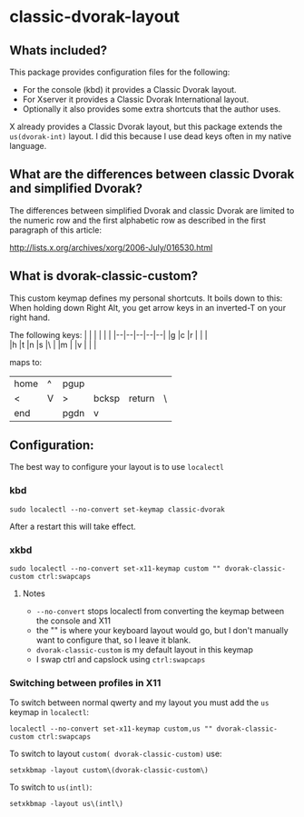 # classic-dvorak-layout

## Whats included?

This package provides configuration files for the following:

-   For the console (kbd) it provides a Classic Dvorak layout.
-   For Xserver it provides a Classic Dvorak International layout.
-   Optionally it also provides some extra shortcuts that the author uses.

X already provides a Classic Dvorak layout, but this package extends the `us(dvorak-int)` layout. I did this because I use
dead keys often in my native language.

## What are the differences between classic Dvorak and simplified Dvorak?

The differences between simplified Dvorak and classic Dvorak are limited to the numeric row and the first alphabetic row as described in the first paragraph of this article:

<http://lists.x.org/archives/xorg/2006-July/016530.html>

## What is dvorak-classic-custom?

This custom keymap defines my personal shortcuts. It boils down to this:
When holding down Right Alt, you get arrow keys in an inverted-T on your right hand.

The following keys:
|  |  |  |  |  |
|--|--|--|--|--|
|g |c |r |	|  |  	
|h |t |n |s |\ |
|m |  |v |  |  |	

maps to:

|     |  |     |      |       |  |
|-----|--|-----|------|-------|--|
|home |^ |pgup |	  |       |  |	
|<    |V |>    |bcksp |return |\ |
|end  |  |pgdn |v	  |       |  |	


## Configuration:

The best way to configure your layout is to use `localectl`

### kbd

    sudo localectl --no-convert set-keymap classic-dvorak

After a restart this will take effect.

### xkbd

    sudo localectl --no-convert set-x11-keymap custom "" dvorak-classic-custom ctrl:swapcaps

1.  Notes

    -   `--no-convert` stops localectl from converting the keymap between the console and X11
    -   the "" is where your keyboard layout would go, but I don't manually want to configure that, so I leave it blank.
    -   `dvorak-classic-custom` is my default layout in this keymap
    -   I swap ctrl and capslock using `ctrl:swapcaps`

### Switching between profiles in X11

To switch between normal qwerty and my layout you must add the `us` keymap in `localectl`:

    localectl --no-convert set-x11-keymap custom,us "" dvorak-classic-custom ctrl:swapcaps

To switch to layout `custom( dvorak-classic-custom)` use:

    setxkbmap -layout custom\(dvorak-classic-custom\)

To switch to `us(intl)`:

    setxkbmap -layout us\(intl\)
